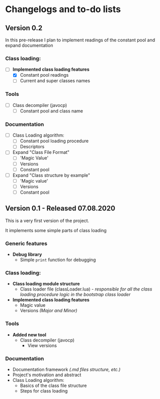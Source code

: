 # Changelogs and to-do lists
## Version 0.2
In this pre-release I plan to implement readings of the constant pool and expand documentation 
### Class loading:
- [ ] **Implemented class loading features**
  - [x] Constant pool readings
  - [ ] Current and super classes names
### Tools
- [ ] Class decompiler (javocp)
  - [ ] Constant pool and class name
### Documentation
- [ ] Class Loading algorithm:
  - [ ] Constant pool loading procedure
  - [ ] Descriptors
- [ ] Expand "Class File Format"
  - [ ] 'Magic Value'
  - [ ] Versions
  - [ ] Constant pool
- [ ] Expand "Class structure by example"
  - [ ] 'Magic value'
  - [ ] Versions
  - [ ] Constant pool

## Version 0.1 - Released 07.08.2020
This is a very first version of the project.

It implements some simple parts of class loading
### Generic features
- **Debug library**
  - Simple `print` function for debugging
### Class loading:
- **Class loading module structure**
  - Class loader file (classLoader.lua) - *responsible for all the class* *loading procedure logic in the bootstrap class loader*
- **Implemented class loading features**
  - Magic value
  - Versions *(Major and Minor)*
### Tools
- **Added new tool**
  - Class decompiler (javocp)
    - View versions
### Documentation
- Documentation framework *(.md files structure, etc.)*
- Project's motivation and abstract
- Class Loading algorithm:
  - Basics of the class file structure
  - Steps for class loading 